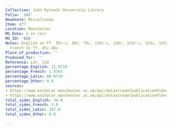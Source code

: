 ```yaml
---
Collection: John Rylands University Library
Folia: '142'
Headnote: Miscellanea
Item: 677
Location: Manchester
MS_Date: s.xv (ex)
MS_ID: '666'
Notes: English on ff. 55r-v, 60r, 79v, 119r-v, 120r, 123r-v, 124v, 125r-126r; 126r-136v,
  French on ff. 45v-46v
Place_of_production: ''
Produced_for: ''
Reference: Lat. 228
percentage_English: 11.9718
percentage_French: 1.0563
percentage_Latin: 86.9719
percentage_Other: 0.0
sources:
- https://www.escholar.manchester.ac.uk/api/datastream?publicationPid=uk-ac-man-scw:1m1235&datastreamId=POST-PEER-REVIEW-PUBLISHERS-DOCUMENT.PDF
- https://www.escholar.manchester.ac.uk/api/datastream?publicationPid=uk-ac-man-scw:1m1621&datastreamId=POST-PEER-REVIEW-PUBLISHERS-DOCUMENT.PDF
total_sides_English: 34.0
total_sides_French: 3.0
total_sides_Latin: 247.0
total_sides_Other: 0.0

---
```

